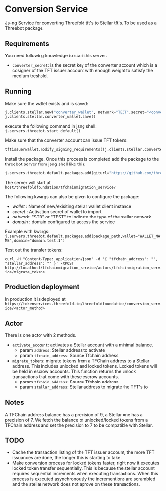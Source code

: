 # Conversion Service

Js-ng Service for converting Threefold tft's to Stellar tft's. To be used as a Threebot package.

## Requirements

You need following knowledge to start this server.

- `converter_secret`: is the secret key of the converter account which is a cosigner of the TFT issuer account with enough weight to satisfy the medium treshold.

## Running

Make sure the wallet exists and is saved:

```python
j.clients.stellar.new("converter_wallet", network="TEST",secret="<converter_secret>")
j.clients.stellar.converter_wallet.save()
```

execute the following command in jsng shell:
`j.servers.threebot.start_default()`

Make sure that the converter account can issue TFT tokens:

```python
tftissuerwallet.modify_signing_requirements((j.clients.stellar.converter_wallet.address,),5,0,5,7)
```

Install the package.
Once this process is completed add the package to the threebot server from jsng shell like this:

```python
j.servers.threebot.default.packages.add(giturl="https://github.com/threefoldfoundation/tft-stellar/tree/master/ThreeBotPackages/tfchainmigration_service")
```

The server will start at `host/threefoldfoundation/tfchainmigration_service/`

The following kwargs can also be given to configure the package:

- *wallet* : Name of new/exisiting stellar wallet client instance
- *secret* : Activation secret of wallet to import
- *network*: "STD" or "TEST" to indicate the type of the stellar network
- *domain* : domain configured to access the service

Example with kwargs:
`j.servers.threebot.default.packages.add(package_path,wallet="WALLET_NAME",domain="domain.test.1")`

Test out the transfer tokens:

`curl -H "Content-Type: application/json" -d '{ "tfchain_address": "", "stellar_address": "" }' -XPOST http://localhost/tfchainmigration_service/actors/tfchainmigration_service/migrate_tokens`

## Production deployment

In production it is deployed at `https://tokenservices.threefold.io/threefoldfoundation/conversion_service/<actor_method>`

## Actor

There is one actor with 2 methods.

- `activate_account`: activates a Stellar account with a minimal balance.
  - param `address`: Stellar address to activate
  - param `tfchain_address`: Source Tfchain address
- `migrate_tokens`: migrate tokens from a TFChain address to a Stellar address. This includes unlocked and locked tokens. Locked tokens will be held in escrow accounts. This function returns the unlock transactions that come with these escrow accounts.
  - param `tfchain_address`: Source Tfchain address
  - param `stellar_address`: Stellar address to migrate the TFT's to

## Notes

A TFChain address balance has a precision of 9, a Stellar one has a precision of 7. We fetch the balance of unlocked/locked tokens from a TFChain address and set the precision to 7 to be compatible with Stellar.

## TODO

- Cache the transaction listing of the TFT issuer account, the more TFT issuances are done, the longer this is starting to take.
- Make conversion process for locked tokens faster, right now it executes locked token transfer sequentially. This is because the stellar account requires sequential increments when executing transactions.
When this process is executed asynchronously the incrementions are scrambled and the stellar network does not aprove on these transactions.
